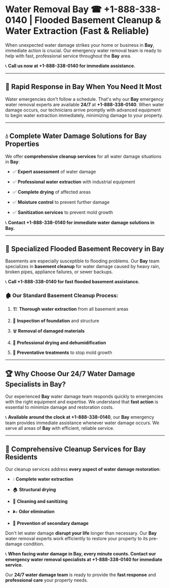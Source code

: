 # Water Removal Bay ☎ +1-888-338-0140 | Flooded Basement Cleanup & Water Extraction (Fast & Reliable)

When unexpected water damage strikes your home or business in **Bay**, immediate action is crucial. Our emergency water removal team is ready to help with fast, professional service throughout the **Bay** area. 

📞 **Call us now at +1-888-338-0140 for immediate assistance.**
---
## 🚀 Rapid Response in Bay When You Need It Most
Water emergencies don't follow a schedule. That's why our **Bay** emergency water removal experts are available **24/7** at **+1-888-338-0140**. When water damage occurs, our technicians arrive promptly with advanced equipment to begin water extraction immediately, minimizing damage to your property.
---
## 💧 Complete Water Damage Solutions for Bay Properties
We offer **comprehensive cleanup services** for all water damage situations in **Bay**:
- ✅ **Expert assessment** of water damage  
- ✅ **Professional water extraction** with industrial equipment  
- ✅ **Complete drying** of affected areas  
- ✅ **Moisture control** to prevent further damage  
- ✅ **Sanitization services** to prevent mold growth  
📞 **Contact +1-888-338-0140 for immediate water damage solutions in Bay.**
---
## 🌊 Specialized Flooded Basement Recovery in Bay
Basements are especially susceptible to flooding problems. Our **Bay** team specializes in **basement cleanup** for water damage caused by heavy rain, broken pipes, appliance failures, or sewer backups. 
📞 **Call +1-888-338-0140 for fast flooded basement assistance.**
### 🏚️ Our Standard Basement Cleanup Process:
1. 🏗️ **Thorough water extraction** from all basement areas  
2. 🔎 **Inspection of foundation** and structure  
3. 🗑️ **Removal of damaged materials**  
4. 💨 **Professional drying and dehumidification**  
5. 🚫 **Preventative treatments** to stop mold growth  
---
## 🏆 Why Choose Our 24/7 Water Damage Specialists in Bay?
Our experienced **Bay** water damage team responds quickly to emergencies with the right equipment and expertise. We understand that **fast action** is essential to minimize damage and restoration costs.
📞 **Available around the clock at +1-888-338-0140**, our **Bay** emergency team provides immediate assistance whenever water damage occurs. We serve all areas of **Bay** with efficient, reliable service.
---
## 🧹 Comprehensive Cleanup Services for Bay Residents
Our cleanup services address **every aspect of water damage restoration**:
- 💧 **Complete water extraction**  
- 🏠 **Structural drying**  
- 🧼 **Cleaning and sanitizing**  
- 🌬️ **Odor elimination**  
- 🚫 **Prevention of secondary damage**  
Don't let water damage **disrupt your life** longer than necessary. Our **Bay** water removal experts work efficiently to restore your property to its pre-damage condition.
📞 **When facing water damage in Bay, every minute counts. Contact our emergency water removal specialists at +1-888-338-0140 for immediate service.**
Our **24/7 water damage team** is ready to provide the **fast response** and **professional care** your property needs.
